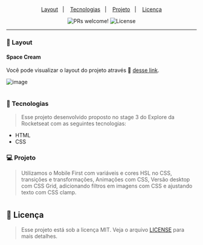 
<p align="center">
  <a href="#-layout">Layout</a>&nbsp;&nbsp;&nbsp;|&nbsp;&nbsp;&nbsp;
  <a href="#-tecnologias">Tecnologias</a>&nbsp;&nbsp;&nbsp;|&nbsp;&nbsp;&nbsp;
  <a href="#-projeto">Projeto</a>&nbsp;&nbsp;&nbsp;|&nbsp;&nbsp;&nbsp;
  <a href="#memo-licença">Licença</a>
</p>

<p align="center">
 <img src="https://img.shields.io/static/v1?label=PRs&message=welcome&color=49AA26&labelColor=000000" alt="PRs welcome!" />

  <img alt="License" src="https://img.shields.io/static/v1?label=license&message=MIT&color=49AA26&labelColor=000000">
</p>

---

### 🔖 Layout
#### Space Cream
Você pode visualizar o layout do projeto através 🔗 [desse link](https://spacecreams.netlify.app/).

![image](https://user-images.githubusercontent.com/108701750/189795139-93b42285-dcca-4283-a80b-00dfe2c5bdc3.png)

#

### 🚀 Tecnologias

> Esse projeto desenvolvido proposto no stage 3 do Explore da Rocketseat com as seguintes tecnologias: 

- HTML
- CSS

### 💻 Projeto

> Utilizamos o Mobile First com variáveis e cores HSL no CSS, transições e transformações, Animações com CSS, Versão desktop com CSS Grid, adicionando filtros em imagens com CSS e ajustando texto com CSS clamp.

#

## :memo: Licença

> Esse projeto está sob a licença MIT. Veja o arquivo [LICENSE](.github/LICENSE.md) para mais detalhes.
